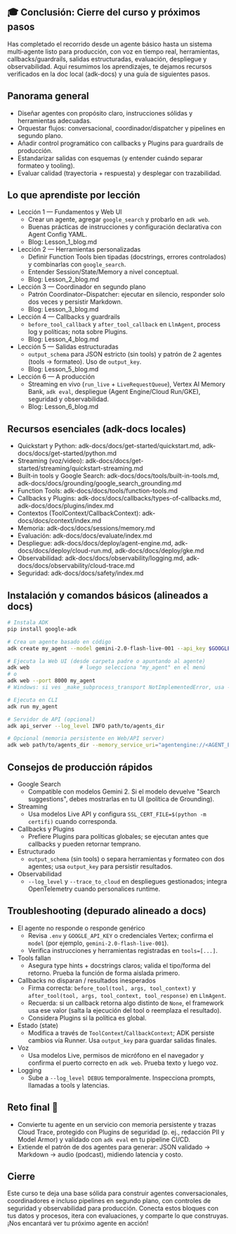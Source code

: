 ## 🎓 Conclusión: Cierre del curso y próximos pasos

Has completado el recorrido desde un agente básico hasta un sistema multi‑agente listo para producción, con voz en tiempo real, herramientas, callbacks/guardrails, salidas estructuradas, evaluación, despliegue y observabilidad. Aquí resumimos los aprendizajes, te dejamos recursos verificados en la doc local (adk-docs) y una guía de siguientes pasos.

## Panorama general
- Diseñar agentes con propósito claro, instrucciones sólidas y herramientas adecuadas.
- Orquestar flujos: conversacional, coordinador/dispatcher y pipelines en segundo plano.
- Añadir control programático con callbacks y Plugins para guardrails de producción.
- Estandarizar salidas con esquemas (y entender cuándo separar formateo y tooling).
- Evaluar calidad (trayectoria + respuesta) y desplegar con trazabilidad.

## Lo que aprendiste por lección
- Lección 1 — Fundamentos y Web UI
  - Crear un agente, agregar `google_search` y probarlo en `adk web`.
  - Buenas prácticas de instrucciones y configuración declarativa con Agent Config YAML.
  - Blog: Lesson_1_blog.md
- Lección 2 — Herramientas personalizadas
  - Definir Function Tools bien tipadas (docstrings, errores controlados) y combinarlas con `google_search`.
  - Entender Session/State/Memory a nivel conceptual.
  - Blog: Lesson_2_blog.md
- Lección 3 — Coordinador en segundo plano
  - Patrón Coordinator–Dispatcher: ejecutar en silencio, responder solo dos veces y persistir Markdown.
  - Blog: Lesson_3_blog.md
- Lección 4 — Callbacks y guardrails
  - `before_tool_callback` y `after_tool_callback` en `LlmAgent`, process log y políticas; nota sobre Plugins.
  - Blog: Lesson_4_blog.md
- Lección 5 — Salidas estructuradas
  - `output_schema` para JSON estricto (sin tools) y patrón de 2 agentes (tools → formateo). Uso de `output_key`.
  - Blog: Lesson_5_blog.md
- Lección 6 — A producción
  - Streaming en vivo (`run_live` + `LiveRequestQueue`), Vertex AI Memory Bank, `adk eval`, despliegue (Agent Engine/Cloud Run/GKE), seguridad y observabilidad.
  - Blog: Lesson_6_blog.md

## Recursos esenciales (adk-docs locales)
- Quickstart y Python: adk-docs/docs/get-started/quickstart.md, adk-docs/docs/get-started/python.md
- Streaming (voz/video): adk-docs/docs/get-started/streaming/quickstart-streaming.md
- Built‑in tools y Google Search: adk-docs/docs/tools/built-in-tools.md, adk-docs/docs/grounding/google_search_grounding.md
- Function Tools: adk-docs/docs/tools/function-tools.md
- Callbacks y Plugins: adk-docs/docs/callbacks/types-of-callbacks.md, adk-docs/docs/plugins/index.md
- Contextos (ToolContext/CallbackContext): adk-docs/docs/context/index.md
- Memoria: adk-docs/docs/sessions/memory.md
- Evaluación: adk-docs/docs/evaluate/index.md
- Despliegue: adk-docs/docs/deploy/agent-engine.md, adk-docs/docs/deploy/cloud-run.md, adk-docs/docs/deploy/gke.md
- Observabilidad: adk-docs/docs/observability/logging.md, adk-docs/docs/observability/cloud-trace.md
- Seguridad: adk-docs/docs/safety/index.md

## Instalación y comandos básicos (alineados a docs)
```bash
# Instala ADK
pip install google-adk

# Crea un agente basado en código
adk create my_agent --model gemini-2.0-flash-live-001 --api_key $GOOGLE_API_KEY

# Ejecuta la Web UI (desde carpeta padre o apuntando al agente)
adk web                # luego selecciona "my_agent" en el menú
# o
adk web --port 8000 my_agent
# Windows: si ves _make_subprocess_transport NotImplementedError, usa --no-reload

# Ejecuta en CLI
adk run my_agent

# Servidor de API (opcional)
adk api_server --log_level INFO path/to/agents_dir

# Opcional (memoria persistente en Web/API server)
adk web path/to/agents_dir --memory_service_uri="agentengine://<AGENT_ENGINE_ID>"
```

## Consejos de producción rápidos
- Google Search
  - Compatible con modelos Gemini 2. Si el modelo devuelve "Search suggestions", debes mostrarlas en tu UI (política de Grounding).
- Streaming
  - Usa modelos Live API y configura `SSL_CERT_FILE=$(python -m certifi)` cuando corresponda.
- Callbacks y Plugins
  - Prefiere Plugins para políticas globales; se ejecutan antes que callbacks y pueden retornar temprano.
- Estructurado
  - `output_schema` (sin tools) o separa herramientas y formateo con dos agentes; usa `output_key` para persistir resultados.
- Observabilidad
  - `--log_level` y `--trace_to_cloud` en despliegues gestionados; integra OpenTelemetry cuando personalices runtime.

## Troubleshooting (depurado alineado a docs)
- El agente no responde o responde genérico
  - Revisa `.env` y `GOOGLE_API_KEY` o credenciales Vertex; confirma el `model` (por ejemplo, `gemini-2.0-flash-live-001`).
  - Verifica instrucciones y herramientas registradas en `tools=[...]`.
- Tools fallan
  - Asegura type hints + docstrings claros; valida el tipo/forma del retorno. Prueba la función de forma aislada primero.
- Callbacks no disparan / resultados inesperados
  - Firma correcta: `before_tool(tool, args, tool_context)` y `after_tool(tool, args, tool_context, tool_response)` en `LlmAgent`.
  - Recuerda: si un callback retorna algo distinto de `None`, el framework usa ese valor (salta la ejecución del tool o reemplaza el resultado).
  - Considera Plugins si la política es global.
- Estado (state)
  - Modifica a través de `ToolContext`/`CallbackContext`; ADK persiste cambios vía Runner. Usa `output_key` para guardar salidas finales.
- Voz
  - Usa modelos Live, permisos de micrófono en el navegador y confirma el puerto correcto en `adk web`. Prueba texto y luego voz.
- Logging
  - Sube a `--log_level DEBUG` temporalmente. Inspecciona prompts, llamadas a tools y latencias.

## Reto final 🎯
- Convierte tu agente en un servicio con memoria persistente y trazas Cloud Trace, protegido con Plugins de seguridad (p. ej., redacción PII y Model Armor) y validado con `adk eval` en tu pipeline CI/CD.
- Extiende el patrón de dos agentes para generar: JSON validado → Markdown → audio (podcast), midiendo latencia y costo.

## Cierre
Este curso te deja una base sólida para construir agentes conversacionales, coordinadores e incluso pipelines en segundo plano, con controles de seguridad y observabilidad para producción. Conecta estos bloques con tus datos y procesos, itera con evaluaciones, y comparte lo que construyas. ¡Nos encantará ver tu próximo agente en acción!

